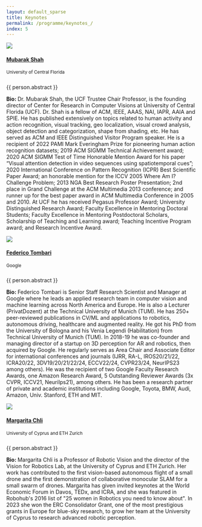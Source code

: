 ```yaml
---
layout: default_sparse
title: Keynotes
permalink: /programme/keynotes_/
index: 5
---
```


<div class="row justify-content-around pl-4 pr-4">
    <div class="col-12"><div class="row pt-2 pb-2 align-items-center">
        <div class="col-12 col-md-4 col-lg-3"><a class="anchor"></a>
            <div class="text-center">
                <img src="../../imgs_2024/Mubarak_Shah.png" class="rounded-circle img-fluid" style="max-width: 125px;">
                <h4 class="pt-2"><a href="https://www.crcv.ucf.edu/person/mubarak-shah/">Mubarak Shah</a></h4>
                <span class=""><small>University of Central Florida</small></span>
            </div>
        </div>
        <div class="col-12 col-md-8 col-lg-9">
            <div class="">
                <h5 class="pt-1 text-center"><b></b></h5>
                <p class="text-center mb-1"><small></small></p>
                <p class="pb-1 mb-1">{{ person.abstract }}</p>
                <p class="pb-2 text-justify"><b>Bio: </b>Dr. Mubarak Shah, the UCF Trustee Chair Professor, is the founding director of Center for Research in Computer Visions at University of Central Florida (UCF). Dr. Shah is a fellow of ACM, IEEE, AAAS, NAI, IAPR, AAIA and SPIE.  He has published extensively on topics related to human activity and action recognition, visual tracking, geo localization, visual crowd analysis, object detection and categorization, shape from shading, etc.  He has served as ACM and IEEE Distinguished Visitor Program speaker. He is a recipient of 2022 PAMI Mark Everingham Prize for pioneering human action recognition datasets; 2019 ACM SIGMM Technical Achievement award; 2020 ACM SIGMM Test of Time Honorable Mention Award for his paper “Visual attention detection in video sequences using spatiotemporal cues”; 2020 International Conference on Pattern Recognition (ICPR) Best Scientific Paper Award; an honorable mention for the ICCV 2005 Where Am I? Challenge Problem; 2013 NGA Best Research Poster Presentation; 2nd place in Grand Challenge at the ACM Multimedia 2013 conference; and runner up for the best paper award in ACM Multimedia Conference in 2005 and 2010. At UCF he has received Pegasus Professor Award; University Distinguished Research Award; Faculty Excellence in Mentoring Doctoral Students; Faculty Excellence in Mentoring Postdoctoral Scholars, Scholarship of Teaching and Learning award; Teaching Incentive Program award; and Research Incentive Award.</p>
            </div>
        </div>
    </div>
    <div class="col-12"><div class="row pt-2 pb-2 align-items-center">
        <div class="col-12 col-md-4 col-lg-3"><a class="anchor"></a>
            <div class="text-center">
                <img src="../../imgs_2024/Federico_Tombari.png" class="rounded-circle img-fluid" style="max-width: 125px;">
                <h4 class="pt-2"><a href="https://federicotombari.github.io/">Federico Tombari</a></h4>
                <span class=""><small>Google</small></span>
            </div>
        </div>
        <div class="col-12 col-md-8 col-lg-9">
            <div class="">
                <h5 class="pt-1 text-center"><b></b></h5>
                <p class="text-center mb-1"><small ></small></p>
                <p class="pb-1 mb-1">{{ person.abstract }}</p>
                <p class="pb-2 text-justify"><b>Bio: </b>Federico Tombari is Senior Staff Research Scientist and Manager at Google where he leads an applied research team in computer vision and machine learning across North America and Europe. He is also a Lecturer (PrivatDozent) at the Technical University of Munich (TUM). He has 250+ peer-reviewed publications in CV/ML and applications to robotics, autonomous driving, healthcare and augmented reality. He got his PhD from the University of Bologna and his Venia Legendi (Habilitation) from Technical University of Munich (TUM). In 2018-19 he was co-founder and managing director of a startup on 3D perception for AR and robotics, then acquired by Google. He regularly serves as Area Chair and Associate Editor for international conferences and journals (IJRR, RA-L, IROS20/21/22, ICRA20/22, 3DV19/20/21/22/24, ECCV22/24, CVPR23/24, NeurIPS23 among others). He was the recipient of two Google Faculty Research Awards, one Amazon Research Award, 5 Outstanding Reviewer Awards (3x CVPR, ICCV21, NeuriIps21), among others. He has been a research partner of private and academic institutions including Google, Toyota, BMW, Audi, Amazon, Univ. Stanford, ETH and MIT.</p>
            </div>
        </div>
    </div>
    <div class="col-12"><div class="row pt-2 pb-2 align-items-center">
        <div class="col-12 col-md-4 col-lg-3"><a class="anchor"></a>
            <div class="text-center">
                <img src="../../imgs_2024/Margarita_Chli.png" class="rounded-circle img-fluid" style="max-width: 125px;">
                <h4 class="pt-2"><a href="https://scholar.google.ch/citations?user=C0UhwEIAAAAJ&hl=en">Margarita Chli</a></h4>
                <span class=""><small>University of Cyprus and ETH Zurich</small></span>
            </div>
        </div>
        <div class="col-12 col-md-8 col-lg-9">
            <div class="">
                <h5 class="pt-1 text-center"><b></b></h5>
                <p class="text-center mb-1"><small ></small></p>
                <p class="pb-1 mb-1">{{ person.abstract }}</p>
                <p class="pb-2 text-justify"><b>Bio: </b>Margarita Chli is a Professor of Robotic Vision and the director of the Vision for Robotics Lab, at the University of Cyprus and ETH Zurich. Her work has contributed to the first vision-based autonomous flight of a small drone and the first demonstration of collaborative monocular SLAM for a small swarm of drones. Margarita has given invited keynotes at the World Economic Forum in Davos, TEDx, and ICRA, and she was featured in Robohub's 2016 list of "25 women in Robotics you need to know about". In 2023 she won the ERC Consolidator Grant, one of the most prestigious grants in Europe for blue-sky research, to grow her team at the University of Cyprus to research advanced robotic perception.</p>
            </div>
        </div>
    </div>
</div>